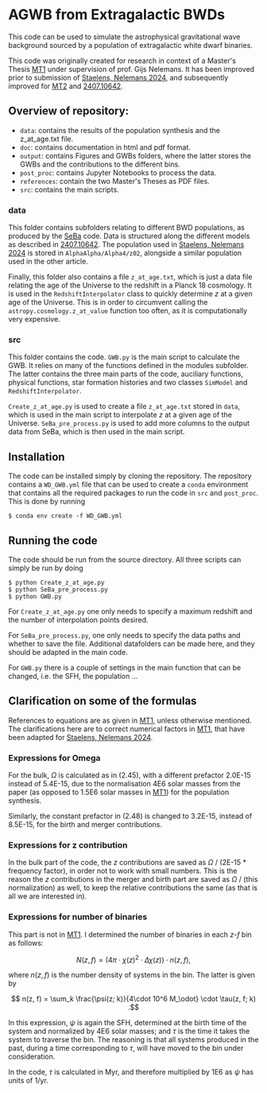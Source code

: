 # AGWB from Extragalactic BWDs

This code can be used to simulate the astrophysical gravitational wave background sourced by a population of extragalactic white dwarf binaries. 

This code was originally created for research in context of a Master's Thesis [MT1](/references/master_thesis_Seppe_Staelens.pdf) under supervision of prof. Gijs Nelemans. It has been improved prior to submission of [Staelens, Nelemans 2024](https://www.aanda.org/articles/aa/full_html/2024/03/aa48429-23/aa48429-23.html), and subsequently improved for [MT2](/references/master_thesis_Sophie_Hofman.pdf) and [2407.10642](https://arxiv.org/abs/2407.10642).

## Overview of repository:

- `data`: contains the results of the population synthesis and the z_at_age.txt file.
- `doc`: contains documentation in html and pdf format.
- `output`: contains Figures and GWBs folders, where the latter stores the GWBs and the contributions to the different bins.
- `post_proc`: contains Jupyter Notebooks to process the data.
- `references`: contain the two Master's Theses as PDF files.
- `src`: contains the main scripts.

### data

This folder contains subfolders relating to different BWD populations, as produced by the [SeBa](https://github.com/amusecode/SeBa) code. Data is structured along the different models as described in [2407.10642](https://arxiv.org/abs/2407.10642). The population used in [Staelens, Nelemans 2024](https://www.aanda.org/articles/aa/full_html/2024/03/aa48429-23/aa48429-23.html) is stored in `AlphaAlpha/Alpha4/z02`, alongside a similar population used in the other article.

Finally, this folder also contains a file `z_at_age.txt`, which is just a data file relating the age of the Universe to the redshift in a Planck 18 cosmology. It is used in the `RedshiftInterpolator` class to quickly determine $z$ at a given age of the Universe. This is in order to circumvent calling the `astropy.cosmology.z_at_value` function too often, as it is computationally very expensive.

### src

This folder contains the code. `GWB.py` is the main script to calculate the GWB. It relies on many of the functions defined in the modules subfolder. The latter contains the three main parts of the code, auciliary functions, physical functions, star formation histories and two classes `SimModel` and `RedshiftInterpolator`.

 `Create_z_at_age.py` is used to create a file `z_at_age.txt` stored in `data`, which is used in the main script to interpolate $z$ at a given age of the Universe. `SeBa_pre_process.py` is used to add more columns to the output data from SeBa, which is then used in the main script.

## Installation

The code can be installed simply by cloning the repository. The repository contains a `WD_GWB.yml` file that can be used to create a `conda` environment that contains all the required packages to run the code in `src` and `post_proc`. This is done by running
```
$ conda env create -f WD_GWB.yml
```

## Running the code

The code should be run from the source directory. All three scripts can simply be run by doing
```
$ python Create_z_at_age.py
$ python SeBa_pre_process.py
$ python GWB.py
```

For `Create_z_at_age.py` one only needs to specify a maximum redshift and the number of interpolation points desired.

For `SeBa_pre_process.py`, one only needs to specify the data paths and whether to save the file. Additional datafolders can be made here, and they should be adapted in the main code.

For `GWB.py` there is a couple of settings in the main function that can be changed, i.e. the SFH, the population ...

## Clarification on some of the formulas

References to equations are as given in [MT1](/references/master_thesis_Seppe_Staelens.pdf), unless otherwise mentioned. The clarifications here are to correct numerical factors in [MT1](/references/master_thesis_Seppe_Staelens.pdf), that have been adapted for [Staelens, Nelemans 2024](https://www.aanda.org/articles/aa/full_html/2024/03/aa48429-23/aa48429-23.html).

### Expressions for Omega

For the bulk, $\Omega$ is calculated as in (2.45), with a different prefactor 2.0E-15 instead of 5.4E-15, due to the normalisation 4E6 solar masses from the paper (as opposed to 1.5E6 solar masses in [MT1](/references/master_thesis_Seppe_Staelens.pdf)) for the population synthesis.

Similarly, the constant prefactor in (2.48) is changed to 3.2E-15, instead of 8.5E-15, for the birth and merger contributions.

### Expressions for z contribution

In the bulk part of the code, the $z$ contributions are saved as $\Omega$ / (2E-15 * frequency factor), in order not to work with small numbers. This is the reason the $z$ contributions in the merger and birth part are saved as $\Omega$ / (this normalization) as well, to keep the relative contributions the same (as that is all we are interested in).

### Expressions for number of binaries

This part is not in [MT1](/references/master_thesis_Seppe_Staelens.pdf). I determined the number of binaries in each $z$-$f$ bin as follows:

$$ N(z, f) = (4 \pi \cdot \chi(z)^2 \cdot \Delta \chi(z)) \cdot n (z, f) , $$

where $n(z, f)$ is the number density of systems in the bin. The latter is given by

$$ n(z, f) = \sum_k \frac{\psi(z; k)}{4\cdot 10^6 M_\odot} \cdot \tau(z, f; k) .$$

In this expression, $\psi$ is again the SFH, determined at the birth time of the system and normalized by 4E6 solar masses; and $\tau$ is the time it takes the system to traverse the bin. The reasoning is that all systems produced in the past, during a time corresponding to $\tau$, will have moved to the bin under consideration.

In the code, $\tau$ is calculated in Myr, and therefore multiplied by 1E6 as $\psi$ has units of 1/yr.
